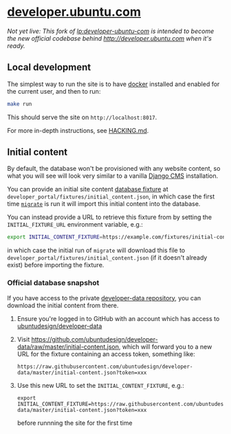 # [developer.ubuntu.com](http://developer.ubuntu.com)

*Not yet live: This fork of [lp:developer-ubuntu-com](https://launchpad.net/developer-ubuntu-com) is intended to become the new official codebase behind http://developer.ubuntu.com when it's ready.*

## Local development

The simplest way to run the site is to have [docker](https://www.docker.com/) installed and enabled for the current user, and then to run:

``` bash
make run
```

This should serve the site on `http://localhost:8017`.

For more in-depth instructions, see [HACKING.md](HACKING.md).

## Initial content

By default, the database won't be provisioned with any website content, so what you will see will look very similar to a vanilla [Django CMS](https://www.django-cms.org/) installation.

You can provide an initial site content [database fixture](https://docs.djangoproject.com/en/1.9/howto/initial-data/#providing-initial-data-with-fixtures) at `developer_portal/fixtures/initial_content.json`, in which case the first time [`migrate`](https://docs.djangoproject.com/en/1.9/ref/django-admin/#migrate) is run it will import this initial content into the database.

You can instead provide a URL to retrieve this fixture from by setting the `INITIAL_FIXTURE_URL` environment variable, e.g.:

``` bash
export INITIAL_CONTENT_FIXTURE=https://example.com/fixtures/initial-content.json
```

in which case the initial run of `migrate` will download this file to `developer_portal/fixtures/initial_content.json` (if it doesn't already exist) before importing the fixture.

### Official database snapshot

If you have access to the private [developer-data repository](https://github.com/ubuntudesign/developer-data/), you can download the initial content from there.

1. Ensure you're logged in to GitHub with an account which has access to [ubuntudesign/developer-data](https://github.com/ubuntudesign/developer-data/)
2. Visit https://github.com/ubuntudesign/developer-data/raw/master/initial-content.json, which will forward you to a new URL for the fixture containing an access token, something like:
    ```
    https://raw.githubusercontent.com/ubuntudesign/developer-data/master/initial-content.json?token=xxx
    ```

3. Use this new URL to set the `INITIAL_CONTENT_FIXTURE`, e.g.:
    ```
    export INITIAL_CONTENT_FIXTURE=https://raw.githubusercontent.com/ubuntudesign/developer-data/master/initial-content.json?token=xxx
    ```

   before runnning the site for the first time

